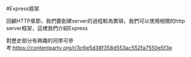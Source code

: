 #Express框架

回顧HTTP章節，我們要創建server的過程較為繁瑣，我們可以使用相關的http server框架，這裡我們介紹Express

對歷史部分有興趣的同學可參考:https://contentparty.org/r/3c6e5d38f358d553ac552fa7550e5f3e